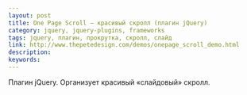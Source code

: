 ```yaml
---
layout: post
title: One Page Scroll — красивый скролл (плагин jQuery)
category: jquery, jquery-plugins, frameworks
tags: jquery, плагин, прокрутка, скролл, слайд
link: http://www.thepetedesign.com/demos/onepage_scroll_demo.html
description:
keywords:
---
```


<p>Плагин jQuery. Организует красивый «слайдовый» скролл.</p>
